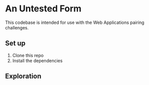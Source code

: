 # An Untested Form

This codebase is intended for use with the Web Applications pairing challenges.

## Set up

1. Clone this repo
2. Install the dependencies

## Exploration
